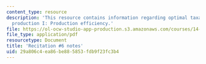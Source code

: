 ```yaml
---
content_type: resource
description: 'This resource contains information regarding optimal taxation and public
  production I: Production efficiency.'
file: https://ol-ocw-studio-app-production.s3.amazonaws.com/courses/14-471-public-economics-i-fall-2012/29a806c4ea86be885853fdb9f23fc3b4_MIT14_471F12_recnotes6.pdf
file_type: application/pdf
resourcetype: Document
title: 'Recitation #6 notes'
uid: 29a806c4-ea86-be88-5853-fdb9f23fc3b4
---
```

